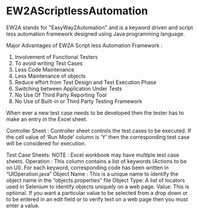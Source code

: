 # EW2AScriptlessAutomation
EW2A stands for "EasyWay2Automation" and is a keyword driven and script less automation framework designed using Java programming language.

Major Advantages of EW2A Script less Automation Framework :
1. Involvement of Functional Testers
2. To avoid writing Test Cases
3. Less Code Maintenance
4. Less Maintenance of objects
5. Reduce effort from Test Design and Test Execution Phase
6. Switching between Application Under Tests
7. No Use Of Third Party Reporting Tool
8. No Use of Built-in or Third Party Testing Framework

When ever a new test case needs to be developed then the tester has to make an entry in the Excel sheet.

Controller Sheet :
Controller sheet controls the test cases to be executed. If the cell value of ‘Run Mode’ column is ‘Y’ then the corresponding test case will be considered for execution.

Test Case Sheets:
NOTE : Excel workbook may have multiple test case sheets.
Operation : This column contains a list of keywords (Actions to be on UI). For each keyword, corresponding code has been written in “UIOperation.java”
Object Name : This is a unique name to identify the object name in the “objects.properties” file
Object Type: A list of locators used in Selenium to identify objects uniquely on a web page.
Value: This is optional. If you want a particular value to be selected from a drop down or to be entered in an edit field or to verify text on a web page then you must enter a value.
